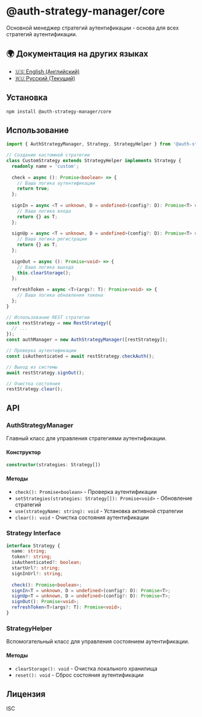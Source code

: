 # @auth-strategy-manager/core

Основной менеджер стратегий аутентификации - основа для всех стратегий аутентификации.

## 🌍 Документация на других языках

- [🇺🇸 English (Английский)](README.md)
- [🇷🇺 Русский (Текущий)](README_RU.md)

## Установка

```bash
npm install @auth-strategy-manager/core
```

## Использование

```typescript
import { AuthStrategyManager, Strategy, StrategyHelper } from '@auth-strategy-manager/core';

// Создание кастомной стратегии
class CustomStrategy extends StrategyHelper implements Strategy {
  readonly name = 'custom';
  
  check = async (): Promise<boolean> => {
    // Ваша логика аутентификации
    return true;
  };
  
  signIn = async <T = unknown, D = undefined>(config?: D): Promise<T> => {
    // Ваша логика входа
    return {} as T;
  };
  
  signUp = async <T = unknown, D = undefined>(config?: D): Promise<T> => {
    // Ваша логика регистрации
    return {} as T;
  };
  
  signOut = async (): Promise<void> => {
    // Ваша логика выхода
    this.clearStorage();
  };
  
  refreshToken = async <T>(args?: T): Promise<void> => {
    // Ваша логика обновления токена
  };
}

// Использование REST стратегии
const restStrategy = new RestStrategy({
  // ...
});
const authManager = new AuthStrategyManager([restStrategy]);

// Проверка аутентификации
const isAuthenticated = await restStrategy.checkAuth();

// Выход из системы
await restStrategy.signOut();

// Очистка состояния
restStrategy.clear();
```

## API

### AuthStrategyManager

Главный класс для управления стратегиями аутентификации.

#### Конструктор

```typescript
constructor(strategies: Strategy[])
```

#### Методы

- `check(): Promise<boolean>` - Проверка аутентификации
- `setStrategies(strategies: Strategy[]): Promise<void>` - Обновление стратегий
- `use(strategyName: string): void` - Установка активной стратегии
- `clear(): void` - Очистка состояния аутентификации

### Strategy Interface

```typescript
interface Strategy {
  name: string;
  token?: string;
  isAuthenticated?: boolean;
  startUrl?: string;
  signInUrl?: string;
  
  check(): Promise<boolean>;
  signIn<T = unknown, D = undefined>(config?: D): Promise<T>;
  signUp<T = unknown, D = undefined>(config?: D): Promise<T>;
  signOut(): Promise<void>;
  refreshToken<T>(args?: T): Promise<void>;
}
```

### StrategyHelper

Вспомогательный класс для управления состоянием аутентификации.

#### Методы

- `clearStorage(): void` - Очистка локального хранилища
- `reset(): void` - Сброс состояния аутентификации

## Лицензия

ISC 
